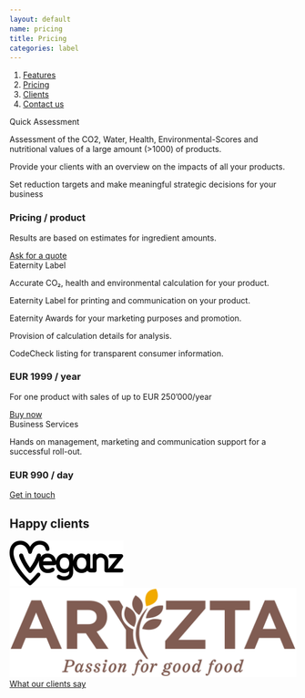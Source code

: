 ```yaml
---
layout: default
name: pricing
title: Pricing
categories: label
---
```


<div class="container hidden-xs">
  <div class="row">
    <div class="col-xs-12 text-center">
      <ol class="subNavigation">
        <a href="/label"><li>Features</li></a>
        <a href="/label/pricing"><li class="current">Pricing</li></a>
        <a href="/label/clients"><li>Clients</li></a>
        <a  href="/contact"><li>Contact us</li></a>
      </ol>
    </div>
  </div>
</div>

<div class="container">
  <div class="row big-push-bottom push-top md-verticalAlign">
    <div class="col-xs-12 col-md-4">
      <div>
        <div class="teaserBoxtitle bgLightBlue">
          Quick Assessment
        </div>
        <div class="teaserBox bgLightGrey">
        <p>Assessment of the CO2, Water, Health, Environmental-Scores and nutritional values of a large amount (>1000) of products.</p>
        <p>Provide your clients with an overview on the impacts of all your products.</p>
        <p>Set reduction targets and make meaningful strategic decisions for your business</p>
  <h3>Pricing / product</h3>
  <p>Results are based on estimates for ingredient amounts.</p>
  <a href="/contact" class="button">Ask for a quote<i class="fa fa-angle-right fa-lg"></i></a>
  </div>
  </div>
  </div>
  <div class="col-xs-12 col-md-4 sm-push-top">
  <div>
  <div class="teaserBoxtitle bgProfessionalHeader">
  Eaternity Label
  </div>
  <div class="teaserBox bgProfessionalBox">
  <p>Accurate CO₂, health and environmental calculation for your product.</p>
  <p>Eaternity Label for printing and communication on your product.</p>
  <p>Eaternity Awards for your marketing purposes and promotion.</p>
  <p>Provision of calculation details for analysis.</p>
  <p>CodeCheck listing for transparent consumer information.</p>
  <h3>EUR 1999 / year </h3>
  <p>For one product with sales of up to EUR 250’000/year</p>
  <a href="/contact" class="button">Buy now<i class="fa fa-angle-right fa-lg"></i></a>
  </div>
  </div>
  </div>
  <div class="col-xs-12 col-md-4 sm-push-top">
  <div>
  <div class="teaserBoxtitle bgProfessionalHeader">
  Business Services
  </div>
  <div class="teaserBox bgLightGrey">
  <p>Hands on management, marketing and communication support for a successful roll-out.</p>
  <h3>EUR 990 / day</h3>
  <a href="/contact" class="button">Get in touch <i class="fa fa-angle-right fa-lg"></i></a>
  </div>
  </div>
  </div>
    </div>
</div>

<div class="window" style="background-image: url('/img/label/herbstmarkt_eth_03.jpg')"></div>

<div class="container">
  <div class="row big-push-top small-push-bottom">
    <div class="col-xs-12 text-center">
      <h2>Happy clients</h2>
    </div>
  </div>

  <div class="row push-bottom">
    <div class="col-xs-offset-2 col-xs-8 col-sm-offset-3 col-sm-3 text-center">
      <img class="responsive" src="/img/partners/Veganz.svg">
    </div>
    <div class="col-xs-offset-2 col-xs-8 col-sm-offset-0 col-sm-3 text-center xs-push-top">
      <img class="responsive" src="/img/partners/Aryzta_Logo.svg">
    </div>
  </div>

  <div class="row push-bottom">
    <div class="col-xs-12 text-center">
      <a href="/app/clients" class="button">What our clients say<i class="fa fa-angle-right fa-lg"></i></a>
    </div>
  </div>

</div>

<script src="https://ajax.googleapis.com/ajax/libs/jquery/1.11.3/jquery.min.js"></script>

<script src="/js/jquery.magnific-popup.min.js"></script>

<script src="/js/bootstrap.min.js"></script>

<script src="/js/icheck.min.js"></script>

<script src="/js/script.js"></script>
